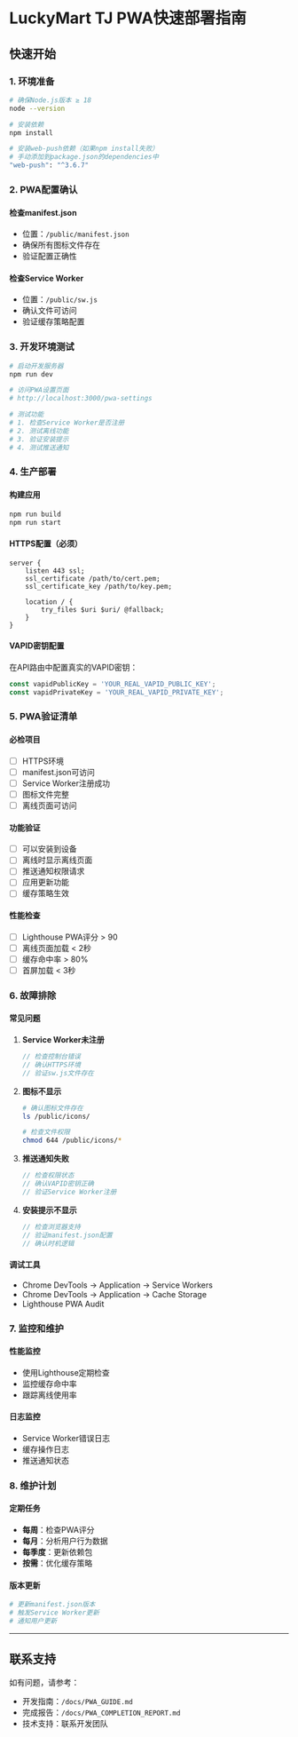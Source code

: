 # LuckyMart TJ PWA快速部署指南

## 快速开始

### 1. 环境准备
```bash
# 确保Node.js版本 ≥ 18
node --version

# 安装依赖
npm install

# 安装web-push依赖（如果npm install失败）
# 手动添加到package.json的dependencies中
"web-push": "^3.6.7"
```

### 2. PWA配置确认

#### 检查manifest.json
- 位置：`/public/manifest.json`
- 确保所有图标文件存在
- 验证配置正确性

#### 检查Service Worker
- 位置：`/public/sw.js`
- 确认文件可访问
- 验证缓存策略配置

### 3. 开发环境测试

```bash
# 启动开发服务器
npm run dev

# 访问PWA设置页面
# http://localhost:3000/pwa-settings

# 测试功能
# 1. 检查Service Worker是否注册
# 2. 测试离线功能
# 3. 验证安装提示
# 4. 测试推送通知
```

### 4. 生产部署

#### 构建应用
```bash
npm run build
npm run start
```

#### HTTPS配置（必须）
```nginx
server {
    listen 443 ssl;
    ssl_certificate /path/to/cert.pem;
    ssl_certificate_key /path/to/key.pem;
    
    location / {
        try_files $uri $uri/ @fallback;
    }
}
```

#### VAPID密钥配置
在API路由中配置真实的VAPID密钥：
```typescript
const vapidPublicKey = 'YOUR_REAL_VAPID_PUBLIC_KEY';
const vapidPrivateKey = 'YOUR_REAL_VAPID_PRIVATE_KEY';
```

### 5. PWA验证清单

#### 必检项目
- [ ] HTTPS环境
- [ ] manifest.json可访问
- [ ] Service Worker注册成功
- [ ] 图标文件完整
- [ ] 离线页面可访问

#### 功能验证
- [ ] 可以安装到设备
- [ ] 离线时显示离线页面
- [ ] 推送通知权限请求
- [ ] 应用更新功能
- [ ] 缓存策略生效

#### 性能检查
- [ ] Lighthouse PWA评分 > 90
- [ ] 离线页面加载 < 2秒
- [ ] 缓存命中率 > 80%
- [ ] 首屏加载 < 3秒

### 6. 故障排除

#### 常见问题
1. **Service Worker未注册**
   ```javascript
   // 检查控制台错误
   // 确认HTTPS环境
   // 验证sw.js文件存在
   ```

2. **图标不显示**
   ```bash
   # 确认图标文件存在
   ls /public/icons/
   
   # 检查文件权限
   chmod 644 /public/icons/*
   ```

3. **推送通知失败**
   ```javascript
   // 检查权限状态
   // 确认VAPID密钥正确
   // 验证Service Worker注册
   ```

4. **安装提示不显示**
   ```javascript
   // 检查浏览器支持
   // 验证manifest.json配置
   // 确认时机逻辑
   ```

#### 调试工具
- Chrome DevTools → Application → Service Workers
- Chrome DevTools → Application → Cache Storage
- Lighthouse PWA Audit

### 7. 监控和维护

#### 性能监控
- 使用Lighthouse定期检查
- 监控缓存命中率
- 跟踪离线使用率

#### 日志监控
- Service Worker错误日志
- 缓存操作日志
- 推送通知状态

### 8. 维护计划

#### 定期任务
- **每周**：检查PWA评分
- **每月**：分析用户行为数据
- **每季度**：更新依赖包
- **按需**：优化缓存策略

#### 版本更新
```bash
# 更新manifest.json版本
# 触发Service Worker更新
# 通知用户更新
```

---

## 联系支持

如有问题，请参考：
- 开发指南：`/docs/PWA_GUIDE.md`
- 完成报告：`/docs/PWA_COMPLETION_REPORT.md`
- 技术支持：联系开发团队